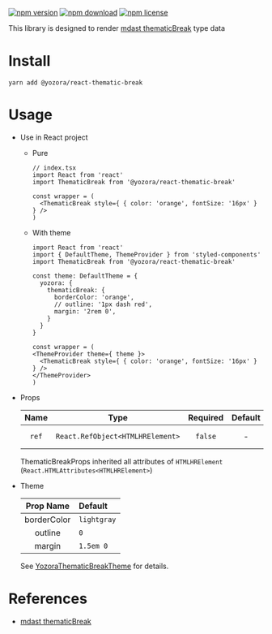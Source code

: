 [![npm version](https://img.shields.io/npm/v/@yozora/react-thematic-break.svg)](https://www.npmjs.com/package/@yozora/react-thematic-break)
[![npm download](https://img.shields.io/npm/dm/@yozora/react-thematic-break.svg)](https://www.npmjs.com/package/@yozora/react-thematic-break)
[![npm license](https://img.shields.io/npm/l/@yozora/react-thematic-break.svg)](https://www.npmjs.com/package/@yozora/react-thematic-break)


This library is designed to render [mdast thematicBreak][] type data


# Install

  ```shell
  yarn add @yozora/react-thematic-break
  ```

# Usage
  * Use in React project

    - Pure

      ```tsx
      // index.tsx
      import React from 'react'
      import ThematicBreak from '@yozora/react-thematic-break'

      const wrapper = (
        <ThematicBreak style={ { color: 'orange', fontSize: '16px' } } />
      )
      ```

    - With theme

      ```tsx
      import React from 'react'
      import { DefaultTheme, ThemeProvider } from 'styled-components'
      import ThematicBreak from '@yozora/react-thematic-break'

      const theme: DefaultTheme = {
        yozora: {
          thematicBreak: {
            borderColor: 'orange',
            // outline: '1px dash red',
            margin: '2rem 0',
          }
        }
      }

      const wrapper = (
      <ThemeProvider theme={ theme }>
        <ThematicBreak style={ { color: 'orange', fontSize: '16px' } } />
      </ThemeProvider>
      )
      ```

  * Props

     Name     | Type                              | Required  | Default | Description
    :--------:|:---------------------------------:|:---------:|:-------:|:-------------
     `ref`    | `React.RefObject<HTMLHRElement>`  | `false`   | -       | Forwarded ref callback

    ThematicBreakProps inherited all attributes of `HTMLHRElement` (`React.HTMLAttributes<HTMLHRElement>`)

  * Theme

     Prop Name    | Default
    :------------:|:-----------
     borderColor  | `lightgray`
     outline      | `0`
     margin       | `1.5em 0`

    See [YozoraThematicBreakTheme][] for details.


# References

  - [mdast thematicBreak][]


[mdast thematicBreak]: https://github.com/syntax-tree/mdast#thematicbreak
[YozoraThematicBreakTheme]: https://github.com/guanghechen/yozora-react/blob/master/packages/thematic-break/src/theme.ts
